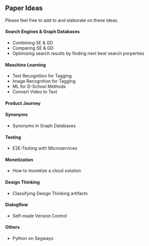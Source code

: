 ## Paper Ideas

Please feel free to add to and elaborate on these ideas.

#### Search Engines & Graph Databases

  - Combining SE & GD
  - Comparing SE & GD
  - Optimizing search results by finding next best search porperties

#### Maschine Learning

  - Text Recognition for Tagging 
  - Image Recognition for Tagging
  - ML for D-School Methods
  - Convert Video to Text
  
#### Product Journey

#### Synonyms
  
  - Synonyms in Graph Databases
 
#### Testing
  
  - E2E-Testing with Microservices

#### Monetization
  
  - How to monetize a cloud solution

#### Design Thinking
  
  - Classifying Design Thinking artifacts

#### Dialogflow
  
  - Self-made Version Control

#### Others
  
  - Python on Segways
